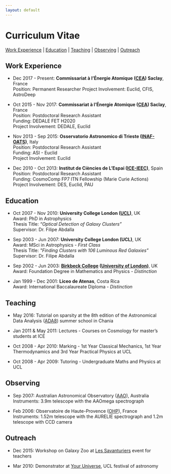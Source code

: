 ```yaml
---
layout: default
---
```


# Curriculum Vitae

[Work Experience](#work) | [Education](#edu) | [Teaching](#teach) | [Observing](#obs) | [Outreach](#out)

<a name="work"></a>
## Work Experience

* Dec 2017 - Present: **Commissariat à l’Énergie Atomique (<a href="http://www.cea.fr" target="_blank">CEA</a>) Saclay**, France  
  Position: Permanent Researcher
  Project Involvement: Euclid, CFIS, AstroDeep

* Oct 2015 - Nov 2017: **Commissariat à l’Énergie Atomique (<a href="http://www.cea.fr" target="_blank">CEA</a>) Saclay**, France  
  Position: Postdoctoral Research Assistant  
  Funding: DEDALE FET H2020    
  Project Involvement: DEDALE, Euclid

* Nov 2013 - Sep 2015: **Osservatorio Astronomico di Trieste (<a href="http://www.oats.inaf.it" target="_blank">INAF-OATS</a>)**, Italy  
  Position: Postdoctoral Research Assistant  
  Funding: ASI - Euclid  
  Project Involvement: Euclid

* Dec 2010 - Oct 2013: **Institut de Ciències de L’Espai (<a href="http://www.ice.cat/" target="_blank">ICE-IEEC</a>)**, Spain  
  Position: Postdoctoral Research Assistant  
  Funding: CosmoComp FP7 ITN Fellowship (Marie Curie Actions)  
  Project Involvement: DES, Euclid, PAU

<a name="edu"></a>
## Education

* Oct 2007 - Nov 2010: **University College London (<a href="https://www.ucl.ac.uk/" target="_blank">UCL</a>)**, UK  
  Award: PhD in Astrophysics    
  Thesis Title: *“Optical Detection of Galaxy Clusters”*   
  Supervisor: Dr. Filipe Abdalla  

* Sep 2003 - Jun 2007: **University College London (UCL)**, UK  
  Award: MSci in Astrophysics - *First Class*    
  Thesis Title: *"Finding Clusters with 106 Luminous Red Galaxies”*   
  Supervisor: Dr. Filipe Abdalla

* Sep 2002 - Jun 2003: **<a href="http://www.bbk.ac.uk" target="_blank">Birkbeck College</a> (<a href="http://www.london.ac.uk" target="_blank">University of London</a>)**, UK  
  Award: Foundation Degree in Mathematics and Physics - *Distinction*

* Jan 1999 - Dec 2001: **Liceo de Atenas**, Costa Rica  
  Award: International Baccalaureate Diploma - *Distinction*

<a name="teach"></a>
## Teaching

* May 2016: Tutorial on sparsity at the 8th edition of the Astronomical Data Analysis (<a href="http://ada8.cosmostat.org/" target="_blank">ADA8</a>) summer school in Chania

* Jan 2011 & May 2011: Lectures - Courses on Cosmology for master’s students at ICE

* Oct 2008 - Apr 2010: Marking - 1st Year Classical Mechanics, 1st Year Thermodynamics and 3rd Year Practical Physics at UCL

* Oct 2008 - Apr 2009: Tutoring - Undergraduate Maths and Physics at UCL

<a name="obs"></a>
## Observing

* Sep 2007: Australian Astronomical Observatory (<a href="https://www.aao.gov.au/" target="_blank">AAO</a>), Australia  
  Instruments: 3.9m telescope with the AAOmega spectrograph

* Feb 2006: Observatoire de Haute-Provence (<a href="http://www.obs-hp.fr/welcome.shtml" target="_blank">OHP</a>), France  
  Instruments: 1.52m telescope with the AURELIE spectrograph and 1.2m telescope with CCD camera

<a name="out"></a>
## Outreach

* Dec 2015: Workshop on Galaxy Zoo at <a href="http://les-savanturiers.cri-paris.org" target="_blank">Les Savanturiers</a> event for teachers

* Mar 2010: Demonstrator at <a href="https://www.ucl.ac.uk/youruniverse" target="_blank">Your Universe</a>, UCL festival of astronomy
